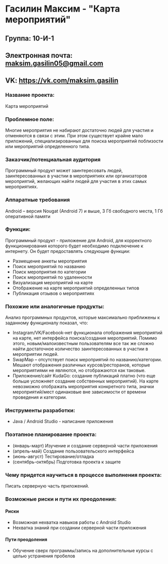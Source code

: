 # Гасилин Максим - "Карта мероприятий"
## Группа: 10-И-1
## Электронная почта: maksim.gasilin05@gmail.com
## VK: https://vk.com/maksim.gasilin

### Название проекта: 

Карта мероприятий

### Проблемное поле:

Многие мероприятия не набирают достаточно людей для участия и отменяются в связи с этим.
При этом существует крайне мало приложений, специализированных для поиска мероприятий поблизости или мероприятий определенного типа.

### Заказчик/потенциальная аудитория

Программный продукт может заинтересовать людей, заинтересованных в участии в мероприятиях или организаторов мероприятий, желающих найти людей для участия в этих самых мероприятиях.


### Аппаратные требования

Android – версия Nougat (Android 7) и выше, 3 Гб свободного места, 1 Гб оперативной памяти

### Функции:
Программный продукт - приложение для Android, для корректного функционирования которого будет необходимо подключение к интернету.
Он будет предоставлять следующие функции: 
  * Размещение анкеты мероприятия
  * Поиск мероприятий по названию
  * Поиск мероприятия по категории
  * Поиск мероприятий по удаленности
  * Визуализация мероприятий на карте
  * Отображение на карте мероприятий определенных типов
  * Публикация отзывов о мероприятиях

### Похожие или аналогичные продукты:
Анализ программных продуктов, которые максимально приближены к заданному функционалу показал, что:
* Instagram/VK/Facebook-нет функционала отображения мероприятий на карте, нет интерфейса поиска/создания мероприятий. Помимо этого, новым/малоизвестным пользователям все так же сложно найти достаточное количество заинтересованных в участии в мероприятии людей.
* SwapMap – отсутствует поиск мероприятий по названию/категории. Мешают отображения различных курсов/ресторанов, которые мероприятиями не являются, но отображаются как таковые. 
* Приложение/сайт KudaGo: создание публикаций платно (что еще больше усложняет создание собственных мероприятий). На карте невозможно отображать мероприятия конкретного типа, значки мероприятий/мест одинаковые вне зависимости от времени проведения и категории.

### Инструменты разработки:

* Java / Android Studio - написание приложения

### Поэтапное планирование проекта:

* (январь-март) Изучение и создание серверной части приложения 
* (апрель-май) Создание пользовательского интерфейса
* (июнь-август) Тестирование/отладка
* (сентябрь-октябрь) Подготовка проекта к защите

### Чему придется научиться в процессе выполнения проекта:

Писать серверную часть приложений.

### Возможные риски и пути их преодоления:
#### Риски
 * Возможная нехватка навыков работы с Android Studio
 * Нехватка знаний при создании серверной части приложения
#### Пути преодоления
 * Обучение сверх программы/запись на дополнительные курсы с целью устранения пробелов
